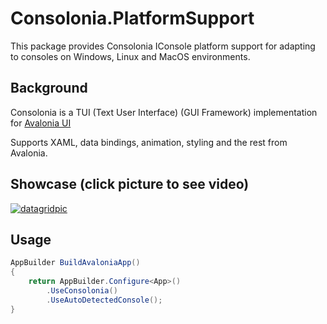 # Consolonia.PlatformSupport
This package provides Consolonia IConsole platform support for adapting to consoles on Windows, Linux and MacOS environments.

## Background
Consolonia is a TUI (Text User Interface) (GUI Framework) implementation for [Avalonia UI](https://github.com/AvaloniaUI)

Supports XAML, data bindings, animation, styling and the rest from Avalonia.

## Showcase (click picture to see video)
[![datagridpic](https://user-images.githubusercontent.com/10516222/141980173-4eb4057a-6996-45bf-83f6-931316c98d88.png)](https://youtu.be/ttgZmbruk3Y)

## Usage
```csharp
AppBuilder BuildAvaloniaApp()
{
    return AppBuilder.Configure<App>()
        .UseConsolonia()
        .UseAutoDetectedConsole();
}
```